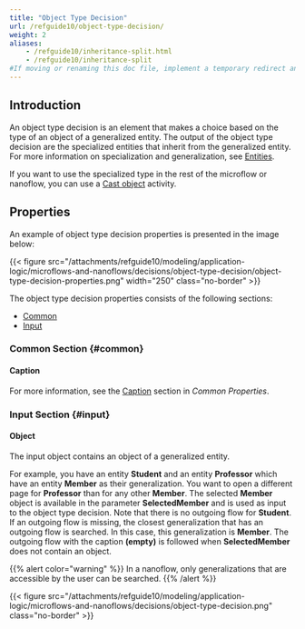 ```yaml
---
title: "Object Type Decision"
url: /refguide10/object-type-decision/
weight: 2
aliases:
    - /refguide10/inheritance-split.html
    - /refguide10/inheritance-split
#If moving or renaming this doc file, implement a temporary redirect and let the respective team know they should update the URL in the product. See Mapping to Products for more details.
---
```


## Introduction

An object type decision is an element that makes a choice based on the type of an object of a generalized entity. The output of the object type decision are the specialized entities that inherit from the generalized entity. For more information on specialization and generalization, see [Entities](/refguide10/entities/).

If you want to use the specialized type in the rest of the microflow or nanoflow, you can use a [Cast object](/refguide10/cast-object/) activity.

## Properties

An example of object type decision properties is presented in the image below:

{{< figure src="/attachments/refguide10/modeling/application-logic/microflows-and-nanoflows/decisions/object-type-decision/object-type-decision-properties.png"   width="250"  class="no-border" >}}

The object type decision properties consists of the following sections:

* [Common](#common)
* [Input](#input)

### Common Section {#common} 

#### Caption

For more information, see the [Caption](/refguide10/microflow-element-common-properties/#caption) section in *Common Properties*.

### Input Section {#input}

#### Object

The input object contains an object of a generalized entity.

For example, you have an entity **Student** and an entity **Professor** which have an entity **Member** as their generalization. You want to open a different page for **Professor** than for any other **Member**. The selected **Member** object is available in the parameter **SelectedMember** and is used as input to the object type decision. Note that there is no outgoing flow for **Student**. If an outgoing flow is missing, the closest generalization that has an outgoing flow is searched. In this case, this generalization is **Member**. The outgoing flow with the caption **(empty)** is followed when **SelectedMember** does not contain an object.

{{% alert color="warning" %}}
In a nanoflow, only generalizations that are accessible by the user can be searched.
{{% /alert %}}

{{< figure src="/attachments/refguide10/modeling/application-logic/microflows-and-nanoflows/decisions/object-type-decision.png" class="no-border" >}}
